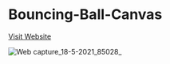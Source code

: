 # Bouncing-Ball-Canvas

[Visit Website](https://abdullahmehboob20s.github.io/Bouncing-Ball-Canvas/)


![Web capture_18-5-2021_85028_](https://user-images.githubusercontent.com/64467248/118683348-2a819b80-b7b6-11eb-86fd-ff40b7f40c65.jpeg)
